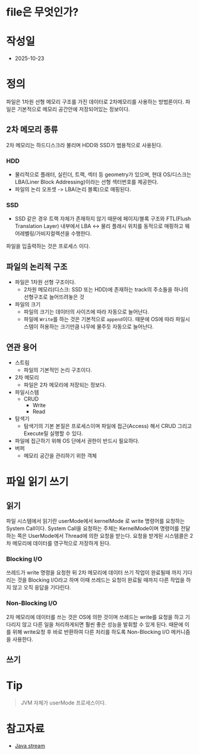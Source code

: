 # file은 무엇인가?

# 작성일

- 2025-10-23

# 정의

파일은 1차원 선형 메모리 구조를 가진 데이터로 2차메모리를 사용하는 방법론이다.
파일은 기본적으로 메모리 공간안에 저장되어있는 정보이다.

## 2차 메모리 종류

2차 메모리는 하드디스크라 불리며 HDD와 SSD가 범용적으로 사용된다.

### HDD

- 물리적으로 플래터, 실린더, 트랙, 섹터 등 geometry가 있으며, 현대 OS/디스크는 LBA(Liner Block Addressing)이라는 선형 섹터번호를 제공한다.
- 파일의 논리 오프셋 -> LBA(논리 블록)으로 매핑된다.

### SSD

- SSD 같은 경우 트랙 자체가 존재하지 않기 때문에 페이지/블록 구조와 FTL(Flush Translation Layer) 내부에서 LBA <-> 물리 플래시 위치를 동적으로 매핑하고 웨어레벨링/가비지컬렉션을 수행한다.

파일을 입출력하는 것은 프로세스 이다.

## 파일의 논리적 구조

- 파일은 1차원 선형 구조이다.
  - 2차원 메모리(디스크: SSD 또는 HDD)에 존재하는 track의 주소들을 하나의 선형구조로 늘어뜨려놓은 것
- 파일의 크기
  - 파일의 크기는 데이터의 사이즈에 따라 자동으로 늘어난다.
  - 파일에 `Write`를 하는 것은 기본적으로 `append`이다. 때문에 OS에 따라 파일시스템이 허용하는 크기만큼 나무에 물주듯 자동으로 늘어난다.

## 연관 용어

- 스트림
  - 파일의 기본적인 논리 구조이다.
- 2차 메모리
  - 파일은 2차 메모리에 저장되는 정보다.
- 파일시스템
  - CRUD
    - Write
    - Read
- 탐색기
  - 탐색기의 기본 본질은 프로세스이며 파일에 접근(Access) 해서 CRUD 그리고 Execute릴 실행할 수 있다.
- 파일에 접근하기 위해 OS 단에서 권한이 반드시 필요하다.
- 버퍼
  - 메모리 공간을 관리하기 위한 객체

# 파일 읽기 쓰기

## 읽기

파일 시스템에서 읽기란 userMode에서 kernelMode 로 write 명령어를 요청하는 System Call이다. System Call을 요청하는 주체는 KernelMode이며 명령어를 전달하는 쪽은 UserMode에서 Thread에 의한 요청을 받는다. 요청을 받게된 시스템콜은 2차 메모리에 데이터를 영구적으로 저장하게 된다.

### Blocking I/O

쓰레드가 write 명령을 요청한 뒤 2차 메모리에 데이터 쓰기 작업이 완료될때 까지 기다리는 것을 Blocking I/O라고 하며 이때 쓰레드는 요청이 완료될 때까지 다른 작업을 하지 않고 오직 응답을 기다린다.

### Non-Blocking I/O

2차 메모리에 데이터를 쓰는 것은 OS에 의한 것이며 쓰레드는 write를 요청을 하고 기다리지 않고 다른 일을 처리하게되면 훨씬 좋은 성능을 발휘할 수 있게 된다. 때문에 이를 위해 write요청 후 바로 반환하여 다른 처리를 하도록 Non-Blocking I/O 메커니즘을 사용한다.

## 쓰기

# Tip

> JVM 자체가 userMode 프로세스이다.

# 참고자료

- [Java stream](https://www.elancer.co.kr/blog/detail/255)
